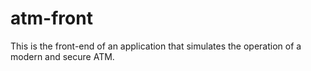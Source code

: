 # atm-front
This is the front-end of an application that simulates the operation of a modern and secure ATM.
